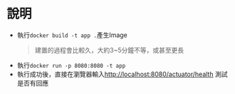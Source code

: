 # 說明

* 執行`docker build -t app .`產生Image
  > 建置的過程會比較久，大約3~5分鐘不等，或甚至更長
* 執行`docker run -p 8080:8080 -t app`
* 執行成功後，直接在瀏覽器輸入[http://localhost:8080/actuator/health](http://localhost:8080/actuator/health)
    測試是否有回應